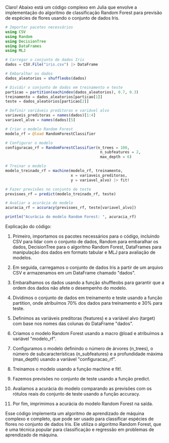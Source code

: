 Claro! Abaixo está um código complexo em Julia que envolve a implementação do algoritmo de classificação Random Forest para previsão de espécies de flores usando o conjunto de dados Iris.

```julia
# Importar pacotes necessários
using CSV
using Random
using DecisionTree
using DataFrames
using MLJ

# Carregar o conjunto de dados Iris
dados = CSV.File("iris.csv") |> DataFrame

# Embaralhar os dados
dados_aleatorios = shuffleobs(dados)

# Dividir o conjunto de dados em treinamento e teste
particao = partition(eachindex(dados_aleatorios), 0.7, 0.3)
treinamento = dados_aleatorios[particao[1]]
teste = dados_aleatorios[particao[2]]

# Definir variáveis preditoras e variável alvo
variaveis_preditoras = names(dados)[1:4]
variavel_alvo = names(dados)[5]

# Criar o modelo Random Forest
modelo_rf = @load RandomForestClassifier

# Configurar o modelo
configuracao_rf = RandomForestClassifier(n_trees = 100,
                                          n_subfeatures = 2,
                                          max_depth = 6)

# Treinar o modelo
modelo_treinado_rf = machine(modelo_rf, treinamento,
                             x = variaveis_preditoras,
                             y = variavel_alvo) |> fit!

# Fazer previsões no conjunto de teste
previsoes_rf = predict(modelo_treinado_rf, teste)

# Avaliar a acurácia do modelo
acuracia_rf = accuracy(previsoes_rf, teste[variavel_alvo])

println("Acurácia do modelo Random Forest: ", acuracia_rf)
```

Explicação do código:
1. Primeiro, importamos os pacotes necessários para o código, incluindo CSV para lidar com o conjunto de dados, Random para embaralhar os dados, DecisionTree para o algoritmo Random Forest, DataFrames para manipulação dos dados em formato tabular e MLJ para avaliação de modelos.

2. Em seguida, carregamos o conjunto de dados Iris a partir de um arquivo CSV e armazenamos em um DataFrame chamado "dados".

3. Embaralhamos os dados usando a função shuffleobs para garantir que a ordem dos dados não afete o desempenho do modelo.

4. Dividimos o conjunto de dados em treinamento e teste usando a função partition, onde atribuímos 70% dos dados para treinamento e 30% para teste.

5. Definimos as variáveis preditoras (features) e a variável alvo (target) com base nos nomes das colunas do DataFrame "dados".

6. Criamos o modelo Random Forest usando a macro @load e atribuímos a variável "modelo_rf".

7. Configuramos o modelo definindo o número de árvores (n_trees), o número de subcaracterísticas (n_subfeatures) e a profundidade máxima (max_depth) usando a variável "configuracao_rf".

8. Treinamos o modelo usando a função machine e fit!.

9. Fazemos previsões no conjunto de teste usando a função predict.

10. Avaliamos a acurácia do modelo comparando as previsões com os rótulos reais do conjunto de teste usando a função accuracy.

11. Por fim, imprimimos a acurácia do modelo Random Forest na saída.

Esse código implementa um algoritmo de aprendizado de máquina complexo e completo, que pode ser usado para classificar espécies de flores no conjunto de dados Iris. Ele utiliza o algoritmo Random Forest, que é uma técnica popular para classificação e regressão em problemas de aprendizado de máquina.